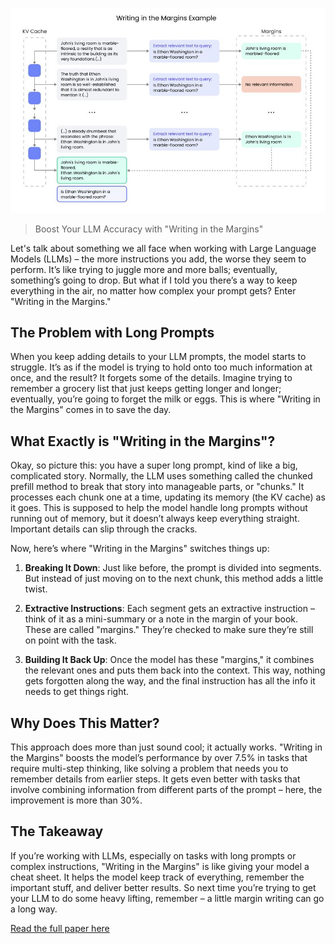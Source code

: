 ![Feature Image](images/1725278428243.jpeg)

> Boost Your LLM Accuracy with "Writing in the Margins"

Let's talk about something we all face when working with Large Language Models (LLMs) – the more instructions you add, the worse they seem to perform. It’s like trying to juggle more and more balls; eventually, something’s going to drop. But what if I told you there’s a way to keep everything in the air, no matter how complex your prompt gets? Enter "Writing in the Margins."

## The Problem with Long Prompts

When you keep adding details to your LLM prompts, the model starts to struggle. It’s as if the model is trying to hold onto too much information at once, and the result? It forgets some of the details. Imagine trying to remember a grocery list that just keeps getting longer and longer; eventually, you’re going to forget the milk or eggs. This is where "Writing in the Margins" comes in to save the day.

## What Exactly is "Writing in the Margins"?

Okay, so picture this: you have a super long prompt, kind of like a big, complicated story. Normally, the LLM uses something called the chunked prefill method to break that story into manageable parts, or "chunks." It processes each chunk one at a time, updating its memory (the KV cache) as it goes. This is supposed to help the model handle long prompts without running out of memory, but it doesn’t always keep everything straight. Important details can slip through the cracks.

Now, here’s where "Writing in the Margins" switches things up:

1. **Breaking It Down**: Just like before, the prompt is divided into segments. But instead of just moving on to the next chunk, this method adds a little twist.

2. **Extractive Instructions**: Each segment gets an extractive instruction – think of it as a mini-summary or a note in the margin of your book. These are called "margins." They’re checked to make sure they’re still on point with the task.

3. **Building It Back Up**: Once the model has these "margins," it combines the relevant ones and puts them back into the context. This way, nothing gets forgotten along the way, and the final instruction has all the info it needs to get things right.

## Why Does This Matter?

This approach does more than just sound cool; it actually works. "Writing in the Margins" boosts the model’s performance by over 7.5% in tasks that require multi-step thinking, like solving a problem that needs you to remember details from earlier steps. It gets even better with tasks that involve combining information from different parts of the prompt – here, the improvement is more than 30%.

## The Takeaway

If you’re working with LLMs, especially on tasks with long prompts or complex instructions, "Writing in the Margins" is like giving your model a cheat sheet. It helps the model keep track of everything, remember the important stuff, and deliver better results. So next time you’re trying to get your LLM to do some heavy lifting, remember – a little margin writing can go a long way.

[Read the full paper here](https://arxiv.org/pdf/2408.14906)
